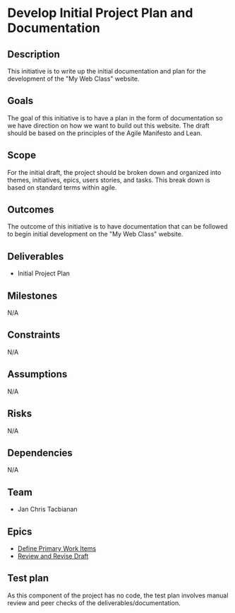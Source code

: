 # Develop Initial Project Plan and Documentation
## Description
This initiative is to write up the initial documentation and plan for the development of the "My Web Class" website. 
## Goals
The goal of this initiative is to have a plan in the form of documentation so we have direction on how we want to build out this website. The draft should be based on the principles of the Agile Manifesto and Lean. 
## Scope
For the initial draft, the project should be broken down and organized into themes, initiatives, epics, users stories, and tasks. This break down is based on standard terms within agile. 
## Outcomes
The outcome of this initiative is to have documentation that can be followed to begin initial development on the "My Web Class" website.
## Deliverables
* Initial Project Plan 
## Milestones
N/A
## Constraints
N/A
## Assumptions
N/A
## Risks
N/A
## Dependencies
N/A
## Team
* Jan Chris Tacbianan
## Epics
* [Define Primary Work Items](epics/epic_work_items.md)
* [Review and Revise Draft](epics/epic_review.md)

## Test plan
As this component of the project has no code, the test plan involves manual review and peer checks of the deliverables/documentation. 

